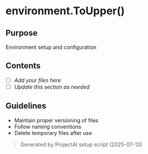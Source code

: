 ﻿# environment.ToUpper()

## Purpose
Environment setup and configuration

## Contents
- [ ] *Add your files here*
- [ ] *Update this section as needed*

## Guidelines
- Maintain proper versioning of files
- Follow naming conventions
- Delete temporary files after use

> Generated by ProjectAI setup script (2025-07-13)
